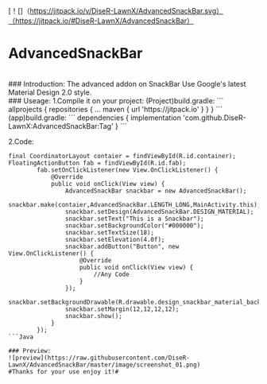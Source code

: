 [！[]（https://jitpack.io/v/DiseR-LawnX/AdvancedSnackBar.svg）（https://jitpack.io/#DiseR-LawnX/AdvancedSnackBar）
# AdvancedSnackBar
<br>
### Introduction:
The advanced addon on SnackBar
Use Google's latest Material Design 2.0 style.
<br>
### Useage:
1.Compile it on your project:
(Project)build.gradle:
```
allprojects {
		repositories {
			...
			maven { url 'https://jitpack.io' }
		}
	}
```
(app)build.gradle:
```
dependencies {
	        implementation 'com.github.DiseR-LawnX:AdvancedSnackBar:Tag'
	}
```

2.Code:
```
final CoordinatorLayout contaier = findViewById(R.id.container);
FloatingActionButton fab = findViewById(R.id.fab);
        fab.setOnClickListener(new View.OnClickListener() {
            @Override
            public void onClick(View view) {
                AdvancedSnackBar snackbar = new AdvancedSnackBar();
                snackbar.make(contaier,AdvancedSnackBar.LENGTH_LONG,MainActivity.this);
                snackbar.setDesign(AdvancedSnackBar.DESIGN_MATERIAL);
                snackbar.setText("This is a Snackbar");
                snackbar.setBackgroundColor("#000000");
                snackbar.setTextSize(18);
                snackbar.setElevation(4.0f);
                snackbar.addButton("Button", new View.OnClickListener() {
                    @Override
                    public void onClick(View view) {
                        //Any Code
                    }
                });
                snackbar.setBackgroundDrawable(R.drawable.design_snackbar_material_background);
                snackbar.setMargin(12,12,12,12);
                snackbar.show();
            }
        });
```Java

### Preview:
![preview](https://raw.githubusercontent.com/DiseR-LawnX/AdvancedSnackBar/master/image/screenshot_01.png)
#Thanks for your use enjoy it!#
